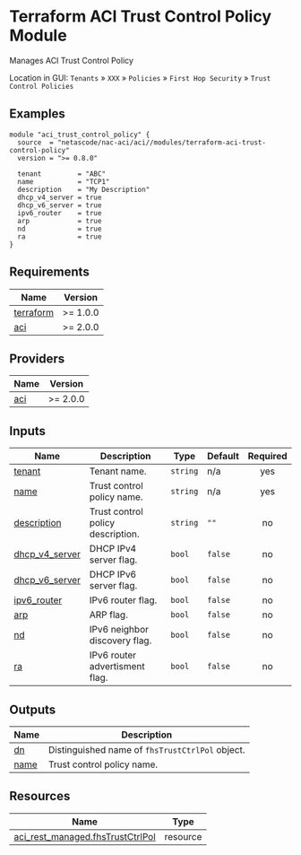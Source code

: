 <!-- BEGIN_TF_DOCS -->
# Terraform ACI Trust Control Policy Module

Manages ACI Trust Control Policy

Location in GUI:
`Tenants` » `XXX` » `Policies` » `First Hop Security` » `Trust Control Policies`

## Examples

```hcl
module "aci_trust_control_policy" {
  source  = "netascode/nac-aci/aci//modules/terraform-aci-trust-control-policy"
  version = ">= 0.8.0"

  tenant         = "ABC"
  name           = "TCP1"
  description    = "My Description"
  dhcp_v4_server = true
  dhcp_v6_server = true
  ipv6_router    = true
  arp            = true
  nd             = true
  ra             = true
}
```

## Requirements

| Name | Version |
|------|---------|
| <a name="requirement_terraform"></a> [terraform](#requirement\_terraform) | >= 1.0.0 |
| <a name="requirement_aci"></a> [aci](#requirement\_aci) | >= 2.0.0 |

## Providers

| Name | Version |
|------|---------|
| <a name="provider_aci"></a> [aci](#provider\_aci) | >= 2.0.0 |

## Inputs

| Name | Description | Type | Default | Required |
|------|-------------|------|---------|:--------:|
| <a name="input_tenant"></a> [tenant](#input\_tenant) | Tenant name. | `string` | n/a | yes |
| <a name="input_name"></a> [name](#input\_name) | Trust control policy name. | `string` | n/a | yes |
| <a name="input_description"></a> [description](#input\_description) | Trust control policy description. | `string` | `""` | no |
| <a name="input_dhcp_v4_server"></a> [dhcp\_v4\_server](#input\_dhcp\_v4\_server) | DHCP IPv4 server flag. | `bool` | `false` | no |
| <a name="input_dhcp_v6_server"></a> [dhcp\_v6\_server](#input\_dhcp\_v6\_server) | DHCP IPv6 server flag. | `bool` | `false` | no |
| <a name="input_ipv6_router"></a> [ipv6\_router](#input\_ipv6\_router) | IPv6 router flag. | `bool` | `false` | no |
| <a name="input_arp"></a> [arp](#input\_arp) | ARP flag. | `bool` | `false` | no |
| <a name="input_nd"></a> [nd](#input\_nd) | IPv6 neighbor discovery flag. | `bool` | `false` | no |
| <a name="input_ra"></a> [ra](#input\_ra) | IPv6 router advertisment flag. | `bool` | `false` | no |

## Outputs

| Name | Description |
|------|-------------|
| <a name="output_dn"></a> [dn](#output\_dn) | Distinguished name of `fhsTrustCtrlPol` object. |
| <a name="output_name"></a> [name](#output\_name) | Trust control policy name. |

## Resources

| Name | Type |
|------|------|
| [aci_rest_managed.fhsTrustCtrlPol](https://registry.terraform.io/providers/CiscoDevNet/aci/latest/docs/resources/rest_managed) | resource |
<!-- END_TF_DOCS -->